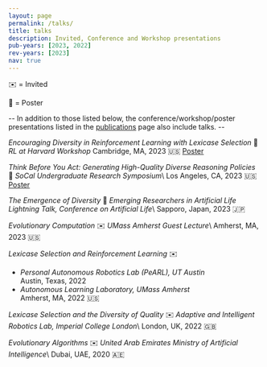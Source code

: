 ```yaml
---
layout: page
permalink: /talks/
title: talks
description: Invited, Conference and Workshop presentations
pub-years: [2023, 2022]
rev-years: [2023]
nav: true
---
```

:envelope: = Invited

:pushpin: = Poster

-- In addition to those listed below, the conference/workshop/poster presentations listed in the [publications](/publications) page also include talks. --

*Encouraging Diversity in Reinforcement Learning with Lexicase Selection* :pushpin: 
*RL at Harvard Workshop* Cambridge, MA, 2023 :us:
<a href="href={{ '/assets/pdf/posters/RL_Harvard.pdf' | prepend: site.baseurl | prepend: site.url }}" class="btn btn-sm z-depth-0" role="button">Poster</a>

*Think Before You Act: Generating High-Quality Diverse Reasoning Policies* :pushpin:
*SoCal Undergraduate Research Symposium*\ Los Angeles, CA, 2023 :us:
<a href="href={{ '/assets/pdf/posters/USC_IPG.pdf' | prepend: site.baseurl | prepend: site.url }}" class="btn btn-sm z-depth-0" role="button">Poster</a>

*The Emergence of Diversity*  :briefcase: *Emerging Researchers in Artificial Life Lightning Talk, Conference on Artificial Life*\ Sapporo, Japan, 2023 :jp:

*Evolutionary Computation* :envelope: *UMass Amherst Guest Lecture*\ Amherst, MA, 2023 :us:

*Lexicase Selection and Reinforcement Learning* :envelope:
- *Personal Autonomous Robotics Lab (PeARL), UT Austin*\
Austin, Texas, 2022    
- *Autonomous Learning Laboratory, UMass Amherst*\
Amherst, MA, 2022 :us:


*Lexicase Selection and the Diversity of Quality* :envelope: *Adaptive and Intelligent Robotics Lab, Imperial College London*\ London, UK, 2022 :uk:


*Evolutionary Algorithms* :envelope: *United Arab Emirates Ministry of Artificial Intelligence*\ Dubai, UAE, 2020 :united_arab_emirates: